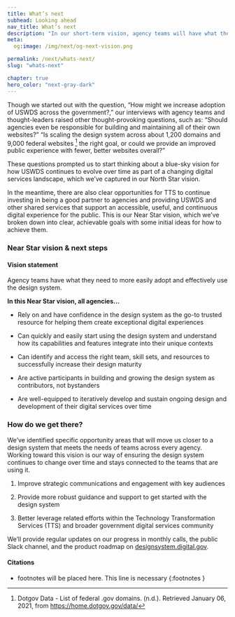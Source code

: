 ```yaml
---
title: What’s next
subhead: Looking ahead
nav_title: What’s next
description: "In our short-term vision, agency teams will have what they need to more easily adopt and effectively use the design system."
meta:
  og:image: /img/next/og-next-vision.png

permalink: /next/whats-next/
slug: "whats-next"

chapter: true
hero_color: "next-gray-dark"
---
```


<section class="next-section">
  <div class="grid-container">
    <div class="grid-row">
      <div class="grid-col-12 tablet:grid-col-8 tablet:margin-x-auto desktop:margin-x-0 margin-top-neg-2 next-section-prose" markdown="1">

Though we started out with the question, “How might we increase adoption of USWDS across the government?,” our interviews with agency teams and thought-leaders raised other thought-provoking questions, such as: “Should agencies even be responsible for building and maintaining all of their own websites?” “Is scaling the design system across about 1,200 domains and 9,000 federal websites [^8] the right goal, or could we provide an improved public experience with fewer, better websites overall?”

These questions prompted us to start thinking about a blue-sky vision for how USWDS continues to evolve over time as part of a changing digital services landscape, which we’ve captured in our North Star vision.

In the meantime, there are also clear opportunities for TTS to continue investing
in being a good partner to agencies and providing USWDS and other shared services that support an accessible, useful, and continuous digital experience for the public. This is our Near Star vision, which we’ve broken down into clear, achievable goals with some initial ideas for how to achieve them.

### Near Star vision & next steps

#### Vision statement

Agency teams have what they need to more easily adopt and effectively use the design system.

**In this Near Star vision, all agencies...**

- Rely on and have confidence in the design system as the go-to trusted resource for helping them create exceptional digital experiences

- Can quickly and easily start using the design system and understand how its capabilities and features integrate into their unique contexts

- Can identify and access the right team, skill sets, and resources to successfully increase their design maturity

- Are active participants in building and growing the design system as contributors, not bystanders

- Are well-equipped to iteratively develop and sustain ongoing design and development of their digital services over time

### How do we get there?

We’ve identified specific opportunity areas that will move us closer to a design system that meets the needs of teams across every agency. Working toward this vision is our way of ensuring the design system continues to change over time and stays connected to the teams that are using it.

1. Improve strategic communications and engagement with key audiences

2. Provide more robust guidance and support to get started with the design system

3. Better leverage related efforts within the Technology Transformation Services (TTS) and broader government digital services community

We’ll provide regular updates on our progress in monthly calls, the public Slack channel, and the product roadmap on [designsystem.digital.gov](https://designsystem.digital.gov).

</div>
    </div>
  </div>
</section>
<section class="next-section next-section--citations">
  <div class="grid-container">
    <div class="grid-row">
      <div class="grid-col-12 tablet:grid-col-8 tablet:margin-x-auto desktop:margin-x-0" markdown="1">

#### Citations

* footnotes will be placed here. This line is necessary
{:footnotes }

[^8]: Dotgov Data - List of federal .gov domains. (n.d.). Retrieved January 06, 2021, from <https://home.dotgov.gov/data/>

</div>
    </div>
  </div>
</section>